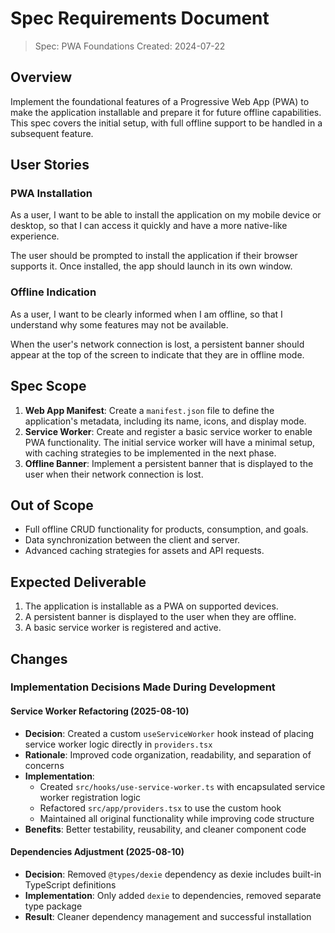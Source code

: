 # Spec Requirements Document

> Spec: PWA Foundations
> Created: 2024-07-22

## Overview

Implement the foundational features of a Progressive Web App (PWA) to make the application installable and prepare it for future offline capabilities. This spec covers the initial setup, with full offline support to be handled in a subsequent feature.

## User Stories

### PWA Installation

As a user, I want to be able to install the application on my mobile device or desktop, so that I can access it quickly and have a more native-like experience.

The user should be prompted to install the application if their browser supports it. Once installed, the app should launch in its own window.

### Offline Indication

As a user, I want to be clearly informed when I am offline, so that I understand why some features may not be available.

When the user's network connection is lost, a persistent banner should appear at the top of the screen to indicate that they are in offline mode.

## Spec Scope

1.  **Web App Manifest**: Create a `manifest.json` file to define the application's metadata, including its name, icons, and display mode.
2.  **Service Worker**: Create and register a basic service worker to enable PWA functionality. The initial service worker will have a minimal setup, with caching strategies to be implemented in the next phase.
3.  **Offline Banner**: Implement a persistent banner that is displayed to the user when their network connection is lost.

## Out of Scope

- Full offline CRUD functionality for products, consumption, and goals.
- Data synchronization between the client and server.
- Advanced caching strategies for assets and API requests.

## Expected Deliverable

1.  The application is installable as a PWA on supported devices.
2.  A persistent banner is displayed to the user when they are offline.
3.  A basic service worker is registered and active.

## Changes

### Implementation Decisions Made During Development

#### Service Worker Refactoring (2025-08-10)

- **Decision**: Created a custom `useServiceWorker` hook instead of placing service worker logic directly in `providers.tsx`
- **Rationale**: Improved code organization, readability, and separation of concerns
- **Implementation**:
  - Created `src/hooks/use-service-worker.ts` with encapsulated service worker registration logic
  - Refactored `src/app/providers.tsx` to use the custom hook
  - Maintained all original functionality while improving code structure
- **Benefits**: Better testability, reusability, and cleaner component code

#### Dependencies Adjustment (2025-08-10)

- **Decision**: Removed `@types/dexie` dependency as dexie includes built-in TypeScript definitions
- **Implementation**: Only added `dexie` to dependencies, removed separate type package
- **Result**: Cleaner dependency management and successful installation

